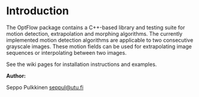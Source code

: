 # Introduction #

The OptFlow package contains a C++-based library and testing suite for motion detection,
extrapolation and morphing algorithms. The currently implemented motion detection algorithms are applicable to two consecutive grayscale images. These motion fields can be used for extrapolating image sequences or interpolating between two images.

See the wiki pages for installation instructions and examples.

**Author:**

Seppo Pulkkinen <seppul@utu.fi>